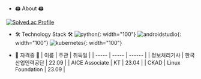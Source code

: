 - 🖨️ About 🖨️

[![Solved.ac Profile](http://mazassumnida.wtf/api/v2/generate_badge?boj=qmdlrhdfyd)](https://solved.ac/qmdlrhdfyd/)  

- 🛠️ Technology Stack 🛠️
![python](https://github.com/kimlohen/kimlohen/assets/30362867/b2d277b1-4a30-4a21-9fa9-964f80e03807){: width="100"}
![androidstudio](https://github.com/kimlohen/kimlohen/assets/30362867/5d16448c-6275-4a57-9c86-2cb186635555){: width="100"}
![kubernetes](https://github.com/kimlohen/kimlohen/assets/30362867/5a8818f4-0f2f-4a5e-92e2-b1fec11358be){: width="100"}

- 📄 자격증 📄
| 이름 | 주관 | 취득일 |
| ----- | ----- | ------ |
| 정보처리기사 | 한국산업인력공단 | 22.09 |
| AICE Associate | KT | 23.04 |
| CKAD | Linux Foundation | 23.09 |

<!--
**kimlohen/kimlohen** is a ✨ _special_ ✨ repository because its `README.md` (this file) appears on your GitHub profile.

Here are some ideas to get you started:

- 🔭 I’m currently working on ...
- 🌱 I’m currently learning ...
- 👯 I’m looking to collaborate on ...
- 🤔 I’m looking for help with ...
- 💬 Ask me about ...
- 📫 How to reach me: ...
- 😄 Pronouns: ...
- ⚡ Fun fact: ...
-->
